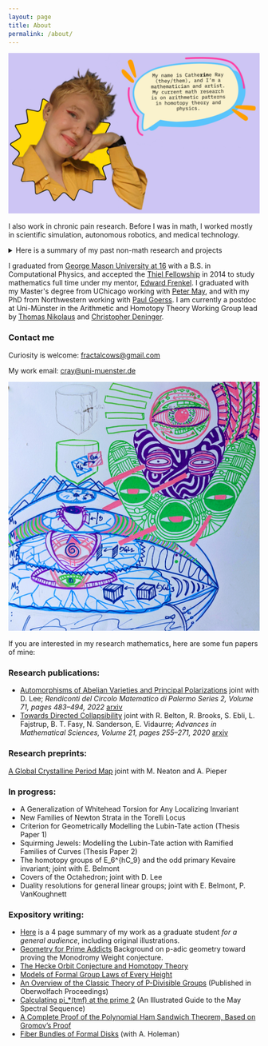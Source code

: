 ```yaml
---
layout: page
title: About
permalink: /about/
---
```


  ![image](images/Aboutme.jpeg)

I also work in chronic pain research. Before I was in math, I worked mostly in scientific simulation, autonomous robotics, and medical technology. 

<details>
<summary>Here is a summary of my past non-math research and projects</summary>

  (In construction, can be viewed on my github).
  ![](images/wp-content/uploads/2014/06/IMG_0813.jpg) 
  
  My first projects in robotics were in 2011: a dinky hexapod that autonomously followed people around, and Rubik's cube solving robot.
  
  In Spring 2012, I [became interested](http://rin.io/coupled-oscillator-love/) in physical examples of [nonlinear systems](http://rin.io/matlab-lorenz-attractor/) due to a [research project](http://thefutureofthings.com/4060-flexible-memristor-chips/) at the Chemistry and Physics Department of Mary Baldwin College, and modeled the resistant switching behavior of [flexible TiO2](http://books.google.com/books?id=Aey-h9lgcQgC&pg=PA111&lpg=PA111&dq=tio2+memristor+mary+baldwin&source=bl&ots=_Cxkt4ZyU8&sig=12ZG4phc_r1cNRkhmyg99YZ1dUc&hl=en&sa=X&ei=U0dcVN2RBdHToAT4u4LoDQ&ved=0CEMQ6AEwBQ#v=onepage&q=tio2%20memristor%20mary%20baldwin&f=false).

![](images/memristor.png)

Summer 2012, the [Positronics Division of the George Washington University Robotics Lab](http://robotics.gwu.edu/positronics/?page_id=9) took me under their wing as an intern. Our team smoothed joint movement of the Willow Garage Personal Robot 2 (PR2), alongside improving load equalization (below). I [programmed the PR2](http://rin.io/semi-autonomous-robotics-2012-my-1st-software-project/) to autonomously "learn" to place objects in holes with the corresponding shape (using only past motor position commands and the finger gripper sensors).

![Screenshot from 2014-11-06 20:07:39](images/wp-content/uploads/2014/06/Screenshot-from-2014-11-06-200739.png)

[Source](http://robotics.gwu.edu/positronics/?p=59)

On the side, fascinated by the phenomena of producing argon plasma glow via the introduction of an RF source at 2.45GHz to a conductive cavity, I modeled the modes of conductive [polyhedra](http://en.wikipedia.org/wiki/Goldberg_polyhedron)[.](http://robotics.gwu.edu/positronics/?page_id=9)

After transferring to [GMU](http://rin.io/18-lessons/) Fall 2012, I extended their simulation for [predicting the material properties](http://rin.io/computational-materials-science/) of compound materials and explored [algorithms of AI chess players](http://rin.io/chess-engine/).

Spring 2013, an interest in contextual machine learning led me to write an [automated contextual analysis program](https://github.com/catherineray/CAMEL) that [learned the grammar rules of compressed Braille](http://rin.io/camel-paper/) from partially translated text. I used Braille as a test language, but this is a framework to automate the decoding of any partially understood (ancient) language by creating probabilistic dictionaries.\
[![Screenshot from 2014-11-06 21:45:28](images/wp-content/uploads/2014/06/Screenshot-from-2014-11-06-214528.png)

Summer 2013, I interned as a software engineer at Cloudera. During my time there, I [developed a consumer download metrics tracking system for internal purposes](http://blog.cloudera.com/blog/2013/08/what-i-learned-during-my-summer-internship-at-cloudera/).

Fall 2013, I played with [SLAM and motion planning on the ARDrone](http://masc.cs.gmu.edu/wiki/DeformGroup). For HackMIT 2013, I collaborated with [Kartik Talwar](http://kartikt.com/) and [Spencer Hewett](http://www.skip.it/) to create a Google Glass application that [calculates the human pulse from the video feed](http://rin.io/hackmit-polyglass/).\
[![Screen-shot-2013-11-23-at-3.56.25-PM](images/wp-content/uploads/2014/06/Screen-shot-2013-11-23-at-3.56.25-PM.png)

Early 2014, I briefly devoted my time to designing a keychain-sized food scanner [that detects gluten and other common food allergen proteins](http://rin.io/reframing-the-gluten-scanner/). From late 2013 to mid 2014, I dipped my toes into audio processing by automating the collection and classification of lab-animal vocalizations. Through this, I discovered that one can detect libido and stress change as early as preclinical trials.

[![Screenshot from 2014-06-21 19:46:05](https://web.archive.org/web/20190213160322im_/http://rin.io/wp-content/uploads/2014/06/Screenshot-from-2014-06-21-194605.png)](https://web.archive.org/web/20190213160322/http://rin.io/wp-content/uploads/2014/06/Screenshot-from-2014-06-21-194605.png)

![Bildschirmfoto 2015-06-05 um 12.43.17 vorm.](https://web.archive.org/web/20190213160322im_/http://rin.io/wp-content/uploads/2014/06/Bildschirmfoto-2015-06-05-um-12.43.17-vorm..png)

Summer 2013-Spring 2014, I explored the improvement of mobility devices. A nonprovisional patent was submitted in Dec 2014 for the 5 pressure sore relief mechanisms that grew out of this. (I withdrew the patent once I decided to go into academia because I did not need to spend 5K on a design I wasn't going to use!)

Summer 2014, I became interested in neuroprosthetics. I started with the software side (convergence analysis of common decoder algorithms), and transitioned into playing with the hardware side ([optical recording methods](https://web.archive.org/web/20190213160322/http://rin.io/sensing-hardware/)).

Early 2015, I began mentoring Ada Rosa on mobility assistance for those with ALS and spinal chord injuries. [Here](https://www.youtube.com/watch?v=YJxgEDr699w) is a video of her showing off the eye control feature.![](images/wp-content/uploads/2014/06/Bildschirmfoto-2015-06-05-um-12.37.58-vorm..png)

In January 2015, I was a [visiting researcher](https://web.archive.org/web/20190213160322/http://www.santafe.edu/gevent/detail/arrival/1962/) at the Santa Fe Institute, and gave a seminar on [Simplifying Multiscale Modeling](https://web.archive.org/web/20190213160322/http://www.santafe.edu/gevent/detail/science/1963/). I still think about applications of topology to multi-scale modeling, and occasionally venture to consider modeling complex systems of a biological nature with an eye toward [immunotherapy](https://web.archive.org/web/20190213160322/http://www.infoiasi.ro/bin/Annals/Article?v=XXIV1&a=2) and [neuroscience](https://web.archive.org/web/20190213160322/http://xxx.tau.ac.il/pdf/1410.8826.pdf).

I stopped keeping temporal notes of projects around 2015. Most of my extra curriculars post moving to math academia have been artistic or biological. 

I studied Russian from 2018-2020 and spent 4 months in Russia in 2019, the end of my trip was right at the beginning of Putin's violent crackdown on Moscow. 

I continue to do biological research on the side, especially around chronic pain and it's relationship to mental health. An overview of that work can be found here: [The Biome](https://rin.io/biome/)

Over the period of 2021-2023, I collaborated with Chris Orta to design and tattoo two massive full robot-skeleton snakes going from the top of my back to my mid calf. In the summer of 2023, I got heavily into street art graffiti, learning from my artistic collaborator Daniel Burnett: some samples of my graffiti work can be seen in the art section of my webpage. I have traveled around the U.S. and Europe making graffiti since.

In August 2023, I joined Chris Walker and a group of other fabulous artists to finish up and sail a boat made from a bouncy castle, which we lived on for a week.

My dear friend Petra Flurin and I wrote a comic together called Endomortis, more on that soon!
</details>

I graduated from [George Mason University at 16](http://newsdesk.gmu.edu/2013/12/mason-celebrates-winter-graduates/) with a B.S. in Computational Physics, and accepted the [Thiel Fellowship](http://www.thielfellowship.org/about/about-the-fellowship/) in 2014 to study mathematics full time under my mentor, [Edward Frenkel](http://www.edwardfrenkel.com/). I graduated with my Master's degree from UChicago working with [Peter May](http://www.math.uchicago.edu/~may/), and with my PhD from Northwestern working with [Paul Goerss](https://sites.math.northwestern.edu/~pgoerss/). I am currently a postdoc at Uni-Münster in the Arithmetic and Homotopy Theory Working Group lead by [Thomas Nikolaus](https://www.uni-muenster.de/IVV5WS/WebHop/user/nikolaus/index.html) and [Christopher Deninger](https://en.wikipedia.org/wiki/Christopher_Deninger).


### Contact me

Curiosity is welcome: fractalcows@gmail.com

My work email: cray@uni-muenster.de

![](/images/lubin-tate.jpg) 

If you are interested in my research mathematics, here are some fun papers of mine: 

### Research publications:

- [Automorphisms of Abelian Varieties and Principal Polarizations](https://link.springer.com/article/10.1007/s12215-020-00590-7) joint with D. Lee; _Rendiconti del Circolo Matematico di Palermo Series 2, Volume 71, pages 483–494, 2022_ [arxiv](https://arxiv.org/abs/1811.07007)  
- [Towards Directed Collapsibility](https://link.springer.com/chapter/10.1007/978-3-030-42687-3_17) joint with R. Belton, R. Brooks, S. Ebli, L. Fajstrup, B. T. Fasy, N. Sanderson, E. Vidaurre; _Advances in Mathematical Sciences, Volume 21, pages 255–271, 2020_ [arxiv](https://arxiv.org/abs/1902.01039) 

### Research preprints:

[A Global Crystalline Period Map](https://arxiv.org/abs/1911.08615) joint with M. Neaton and A. Pieper

### In progress:

- A Generalization of Whitehead Torsion for Any Localizing Invariant
- New Families of Newton Strata in the Torelli Locus 
- Criterion for Geometrically Modelling the Lubin-Tate action (Thesis Paper 1)
- Squirming Jewels: Modelling the Lubin-Tate action with Ramified Families of Curves (Thesis Paper 2)
- The homotopy groups of E_6^{hC_9} and the odd primary Kevaire invariant; joint with E. Belmont
- Covers of the Octahedron; joint with D. Lee 
- Duality resolutions for general linear groups; joint with E. Belmont, P. VanKoughnett

### Expository writing:
- [Here](pdfs/application_general_audience.pdf) is a 4 page summary of my work as a graduate student *for a general audience*, including original illustrations. 
- [Geometry for Prime Addicts](https://rin.io/images/wp-content/uploads/2018/04/padicgeometry-1.pdf) Background on p-adic geometry toward proving the Monodromy Weight conjecture.
- [The Hecke Orbit Conjecture and Homotopy Theory](https://github.com/catherineray/catherineray.github.io/blob/master/pdfs/heckeorbitshomotopy_.pdf)
- [Models of Formal Group Laws of Every Height](https://rin.io/images/wp-content/uploads/2017/08/lubintatemodels-2.pdf)
- [An Overview of the Classic Theory of P-Divisible Groups](/pdfs/officialober-1.pdf) (Published in Oberwolfach Proceedings)
- [Calculating pi_*(tmf) at the prime 2](https://people.math.rochester.edu/faculty/doug/otherpapers/ray-a1-2.pdf) (An Illustrated Guide to the May Spectral Sequence)
- [A Complete Proof of the Polynomial Ham Sandwich Theorem, Based on Gromov’s Proof](/pdfs/gromovprooffill.pdf)
- [Fiber Bundles of Formal Disks](/pdfs/formalgroup-1.pdf) (with A. Holeman)

